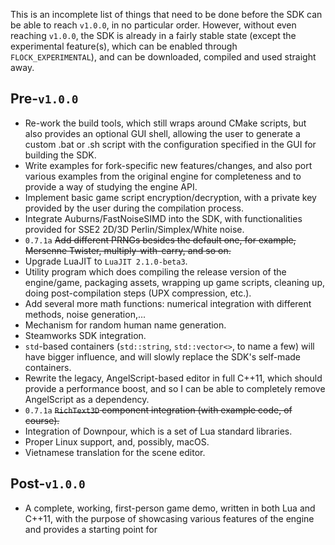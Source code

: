This is an incomplete list of things that need to be done before the SDK can be able to reach `v1.0.0`, in no particular order. However, without even reaching `v1.0.0`, the SDK is already in a fairly stable state (except the experimental feature(s), which can be enabled through `FLOCK_EXPERIMENTAL`), and can be downloaded, compiled and used straight away.

## Pre-`v1.0.0`
* Re-work the build tools, which still wraps around CMake scripts, but also provides an optional GUI shell, allowing the user to generate a custom .bat or .sh script with the configuration specified in the GUI for building the SDK.
* Write examples for fork-specific new features/changes, and also port various examples from the original engine for completeness and to provide a way of studying the engine API.
* Implement basic game script encryption/decryption, with a private key provided by the user during the compilation process.
* Integrate Auburns/FastNoiseSIMD into the SDK, with functionalities provided for SSE2 2D/3D Perlin/Simplex/White noise.
* `0.7.1a` ~~Add different PRNGs besides the default one, for example, Mersenne Twister, multiply-with-carry, and so on.~~
* Upgrade LuaJIT to `LuaJIT 2.1.0-beta3`.
* Utility program which does compiling the release version of the engine/game, packaging assets, wrapping up game scripts, cleaning up, doing post-compilation steps (UPX compression, etc.).
* Add several more math functions: numerical integration with different methods, noise generation,...
* Mechanism for random human name generation.
* Steamworks SDK integration.
* `std`-based containers (`std::string`, `std::vector<>`, to name a few) will have bigger influence, and will slowly replace the SDK's self-made containers.
* Rewrite the legacy, AngelScript-based editor in full C++11, which should provide a performance boost, and so I can be able to completely remove AngelScript as a dependency.
* `0.7.1a` ~~`RichText3D` component integration (with example code, of course).~~
* Integration of Downpour, which is a set of Lua standard libraries.
* Proper Linux support, and, possibly, macOS.
* Vietnamese translation for the scene editor.

## Post-`v1.0.0`
* A complete, working, first-person game demo, written in both Lua and C++11, with the purpose of showcasing various features of the engine and provides a starting point for 
